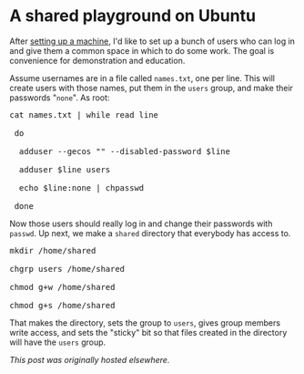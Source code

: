 # A shared playground on Ubuntu



After <a href="http://planspace.org/2014/01/25/easy-aws-ec2-ubuntu-quick-start/">setting up a machine</a>, I'd like to set up a bunch of users who can log in and give them a common space in which to do some work. The goal is convenience for demonstration and education.

Assume usernames are in a file called&#160;<code>names.txt</code>, one per line. This will create users with those names, put them in the <code>users</code> group, and make their passwords "<code>none</code>". As root:

<pre>cat names.txt | while read line

 do

  adduser --gecos "" --disabled-password $line

  adduser $line users

  echo $line:none | chpasswd

 done</pre>

Now those users should really log in and change their passwords with <code>passwd</code>. Up next, we make a <code>shared</code> directory that everybody has access to.

<pre>mkdir /home/shared

chgrp users /home/shared

chmod g+w /home/shared

chmod g+s /home/shared</pre>

That makes the directory, sets the group to <code>users</code>, gives group members write access, and sets the "sticky" bit so that files created in the directory will have the <code>users</code> group.



*This post was originally hosted elsewhere.*
